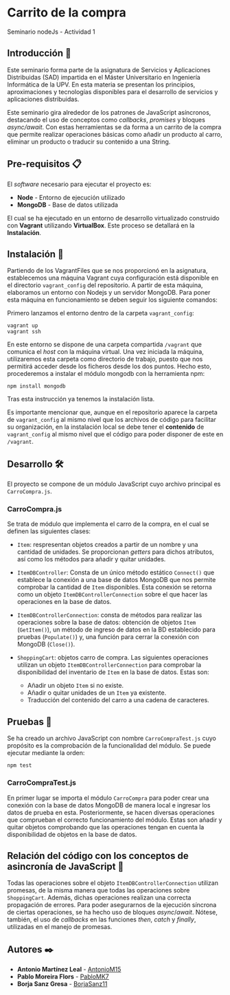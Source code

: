 # Carrito de la compra

Seminario nodeJs - Actividad 1

## Introducción 🚀

Este seminario forma parte de la asignatura de Servicios y Aplicaciones Distribuidas (SAD) impartida en el Máster Universitario en Ingeniería Informática de la UPV. En esta materia se presentan los principios, aproximaciones y tecnologías disponibles para el desarrollo de servicios y aplicaciones distribuidas. 

Este seminario gira alrededor de los patrones de JavaScript asíncronos, destacando el uso de conceptos como _callbacks_, _promises_ y bloques _async/await_. Con estas herramientas se da forma a un carrito de la compra que permite realizar operaciones básicas como añadir un producto al carro, eliminar un producto o traducir su contenido a una String.


## Pre-requisitos 📋

El *software* necesario para ejecutar el proyecto es:

* **Node** - Entorno de ejecución utilizado
* **MongoDB** - Base de datos utilizada

El cual se ha ejecutado en un entorno de desarrollo virtualizado construido con **Vagrant** utilizando **VirtualBox**. Este proceso se detallará en la **Instalación**.

## Instalación 🔧

Partiendo de los VagrantFiles que se nos proporcionó en la asignatura, establecemos una máquina Vagrant cuya configuración está disponible en el directorio `vagrant_config` del repositorio. A partir de esta máquina, elaboramos un entorno con Nodejs y un servidor MongoDB. Para poner esta máquina en funcionamiento se deben seguir los siguiente comandos:

Primero lanzamos el entorno dentro de la carpeta `vagrant_config`:
```
vagrant up
vagrant ssh
```

En este entorno se dispone de una carpeta compartida `/vagrant` que comunica el _host_ con la máquina virtual. Una vez iniciada la máquina, utilizaremos esta carpeta como directorio de trabajo, puesto que nos permitirá acceder desde los ficheros desde los dos puntos. Hecho esto, procederemos a instalar el módulo mongodb con la herramienta npm:
```
npm install mongodb
```

Tras esta instrucción ya tenemos la instalación lista. 

Es importante mencionar que, aunque en el repositorio aparece la carpeta de `vagrant_config` al mismo nivel que los archivos de código para facilitar su organización, en la instalación local se debe tener el **contenido** de `vagrant_config` al mismo nivel que el código para poder disponer de este en `/vagrant`.


## Desarrollo 🛠️
El proyecto se compone de un módulo JavaScript cuyo archivo principal es `CarroCompra.js`.

### CarroCompra.js

Se trata de módulo que implementa el carro de la compra, en el cual se definen las siguientes clases:

-	`Item`: respresentan objetos creados a partir de un nombre y una cantidad de unidades. Se proporcionan _getters_ para dichos atributos, así como los métodos para añadir y quitar unidades.

-	`ItemDBController`: Consta de un único método estático `Connect()` que establece la conexión a una base de datos MongoDB que nos permite comprobar la cantidad de `Item` disponibles. Esta conexión se retorna como un objeto `ItemDBControllerConnection` sobre el que hacer las operaciones en la base de datos.

-	`ItemDBControllerConnection`: consta de métodos para realizar las operaciones sobre la base de datos: obtención de objetos `Item` (`GetItem()`), un método de ingreso de datos en la BD establecido para pruebas (`Populate()`) y, una función para cerrar la conexión con MongoDB (`Close()`).

-	`ShoppingCart`: objetos carro de compra. Las siguientes operaciones utilizan un objeto `ItemDBControllerConnection` para comprobar la disponibilidad del inventario de `Item` en la base de datos. Estas son:
    - Añadir un objeto `Item` si no existe.
    - Añadir o quitar unidades de un `Item` ya existente.
    - Traducción del contenido del carro a una cadena de caracteres.



## Pruebas 🔩

Se ha creado un archivo JavaScript con nombre `CarroCompraTest.js` cuyo propósito es la comprobación de la funcionalidad del módulo. Se puede ejecutar mediante la orden:
```
npm test
```

### CarroCompraTest.js
En primer lugar se importa el módulo `CarroCompra` para poder crear una conexión con la base de datos MongoDB de manera local e ingresar los datos de prueba en esta. Posteriormente, se hacen diversas operaciones que comprueban el correcto funcionamiento del módulo. Estas son añadir y quitar objetos comprobando que las operaciones tengan en cuenta la disponibilidad de objetos en la base de datos.


## Relación del código con los conceptos de asincronía de JavaScript 🔀

Todas las operaciones sobre el objeto `ItemDBControllerConnection` utilizan promesas, de la misma manera que todas las operaciones sobre `ShoppingCart`. Además, dichas operaciones realizan una correcta propagación de errores. Para poder asegurarnos de la ejecución síncrona de ciertas operaciones, se ha hecho uso de bloques *async*/*await*. Nótese, también, el uso de *callbacks* en las funciones *then*, *catch* y *finally*, utilizadas en el manejo de promesas.


## Autores ✒️

* **Antonio Martínez Leal** - [AntonioM15](https://github.com/AntonioM15)
* **Pablo Moreira Flors** - [PabloMK7](https://github.com/mariohackandglitch)
* **Borja Sanz Gresa** - [BorjaSanz11](https://github.com/BorjaSanz11)
